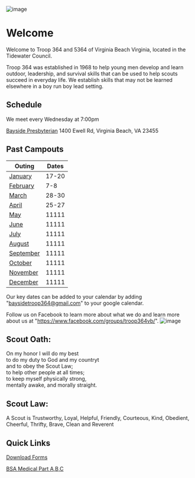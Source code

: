 ![image](https://github.com/Troop-364/T364-web/assets/147009007/6f2c8eb4-e32a-4b68-a2a7-05ec42e8e617)


# Welcome
Welcome to Troop 364 and 5364 of Virginia Beach Virginia, located in the Tidewater Council.

Troop 364 was established in 1968 to help young men develop and learn outdoor, leadership, and survival skills that can be used to help scouts succeed in everyday life. We establish skills that may not be learned elsewhere in a boy run boy lead setting.


## Schedule
We meet every Wednesday at 7:00pm 

[Bayside Presbyterian](https://www.baysidepresby.org) 1400 Ewell Rd, Virginia Beach, VA 23455

## Past Campouts

|Outing   |Dates|
|------   |-----|
|[January](./campouts/January-Outing.md)  |17-20|
|[February](./campouts/February-Outing.md) |7-8|
|[March](./campouts/March-Outing.md)|28-30|
|[April](./campouts/April-Outing.md)|25-27|
|[May](./campouts/May-Outing.md)|11111|
|[June](./campouts/June-Outing.md)|11111|
|[July](./campouts/July-Outing-(Summer-Camp).md)|11111|
|[August](./campouts/August-Outing.md)|11111|
|[September](./campouts/September-Outing.md)|11111|
|[October](./campouts/October-Outing.md)|11111|
|[November](./campouts/November-Outing.md)|11111|
|[December](./campouts/December-Outing.md)|11111|

Our key dates can be added to your calendar by adding "baysidetroop364@gmail.com" to your google calendar.

Follow us on Facebook to learn more about what we do and learn more about us at "https://www.facebook.com/groups/troop364vb/".
![image](https://github.com/Troop-364/T364-web/assets/147009007/0c154f41-9252-456f-807d-e3625d26d45f)



## Scout Oath:
On my honor I will do my best\
to do my duty to God and my countryt\
and to obey the Scout Law;\
to help other people at all times;\
to keep myself physically strong,\
mentally awake, and morally straight.



## Scout Law: 
A Scout is Trustworthy, Loyal, Helpful, Friendly, Courteous, Kind, Obedient, Cheerful, Thrifty, Brave, Clean and Reverent

## Quick Links

[Download Forms](https://github.com/Troop-364/T364-web/tree/main/docs/forms)

[BSA Medical Part A,B,C](https://www.scouting.org/health-and-safety/ahmr/)

